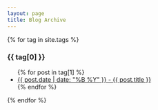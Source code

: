 ```yaml
---
layout: page
title: Blog Archive
---
```


{% for tag in site.tags %}
  <h3>{{ tag[0] }}</h3>
  <ul>
    {% for post in tag[1] %}
      <li><a href="{{site.url}}{{ post.url }}">{{ post.date | date: "%B %Y" }} - {{ post.title }}</a></li>
    {% endfor %}
  </ul>
{% endfor %}
